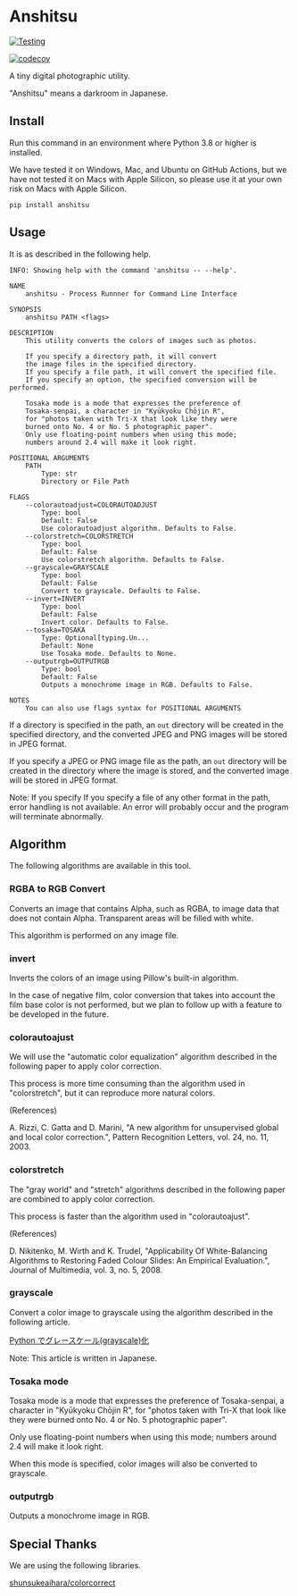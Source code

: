 # Anshitsu

[![Testing](https://github.com/huideyeren/anshitsu/actions/workflows/testing.yml/badge.svg)](https://github.com/huideyeren/anshitsu/actions/workflows/testing.yml)

[![codecov](https://codecov.io/gh/huideyeren/anshitsu/branch/main/graph/badge.svg?token=ZYRX8NBTLQ)](https://codecov.io/gh/huideyeren/anshitsu)

A tiny digital photographic utility.

"Anshitsu" means a darkroom in Japanese.

## Install

Run this command in an environment where Python 3.8 or higher is installed.

We have tested it on Windows, Mac, and Ubuntu on GitHub Actions, but we have not tested it on Macs with Apple Silicon, so please use it at your own risk on Macs with Apple Silicon.

``` shell
pip install anshitsu
```

## Usage

It is as described in the following help.

``` shell
INFO: Showing help with the command 'anshitsu -- --help'.

NAME
    anshitsu - Process Runnner for Command Line Interface

SYNOPSIS
    anshitsu PATH <flags>

DESCRIPTION
    This utility converts the colors of images such as photos.

    If you specify a directory path, it will convert
    the image files in the specified directory.
    If you specify a file path, it will convert the specified file.
    If you specify an option, the specified conversion will be performed.

    Tosaka mode is a mode that expresses the preference of
    Tosaka-senpai, a character in "Kyūkyoku Chōjin R",
    for "photos taken with Tri-X that look like they were
    burned onto No. 4 or No. 5 photographic paper".
    Only use floating-point numbers when using this mode;
    numbers around 2.4 will make it look right.

POSITIONAL ARGUMENTS
    PATH
        Type: str
        Directory or File Path

FLAGS
    --colorautoadjust=COLORAUTOADJUST
        Type: bool
        Default: False
        Use colorautoadjust algorithm. Defaults to False.
    --colorstretch=COLORSTRETCH
        Type: bool
        Default: False
        Use colorstretch algorithm. Defaults to False.
    --grayscale=GRAYSCALE
        Type: bool
        Default: False
        Convert to grayscale. Defaults to False.
    --invert=INVERT
        Type: bool
        Default: False
        Invert color. Defaults to False.
    --tosaka=TOSAKA
        Type: Optional[typing.Un...
        Default: None
        Use Tosaka mode. Defaults to None.
    --outputrgb=OUTPUTRGB
        Type: bool
        Default: False
        Outputs a monochrome image in RGB. Defaults to False.

NOTES
    You can also use flags syntax for POSITIONAL ARGUMENTS
```

If a directory is specified in the path, an `out` directory will be created in the specified directory, and the converted JPEG and PNG images will be stored in JPEG format.

If you specify a JPEG or PNG image file as the path, an `out` directory will be created in the directory where the image is stored, and the converted image will be stored in JPEG format.

Note: If you specify
If you specify a file of any other format in the path, error handling is not available. An error will probably occur and the program will terminate abnormally.

## Algorithm

The following algorithms are available in this tool.

### RGBA to RGB Convert

Converts an image that contains Alpha, such as RGBA, to image data that does not contain Alpha.
Transparent areas will be filled with white.

This algorithm is performed on any image file.

### invert

Inverts the colors of an image using Pillow's built-in algorithm.

In the case of negative film, color conversion that takes into account the film base color is not performed, but we plan to follow up with a feature to be developed in the future.

### colorautoajust

We will use the "automatic color equalization" algorithm described in the following paper to apply color correction.

This process is more time consuming than the algorithm used in "colorstretch", but it can reproduce more natural colors.

(References)

A. Rizzi, C. Gatta and D. Marini, "A new algorithm for unsupervised global and local color correction.", Pattern Recognition Letters, vol. 24, no. 11, 2003.

### colorstretch

The "gray world" and "stretch" algorithms described in the following paper are combined to apply color correction.

This process is faster than the algorithm used in "colorautoajust".

(References)

D. Nikitenko, M. Wirth and K. Trudel, "Applicability Of White-Balancing Algorithms to Restoring Faded Colour Slides: An Empirical Evaluation.", Journal of Multimedia, vol. 3, no. 5, 2008.

### grayscale

Convert a color image to grayscale using the algorithm described in the following article.

[Python でグレースケール(grayscale)化](https://qiita.com/yoya/items/dba7c40b31f832e9bc2a#pilpillow-%E3%81%A7%E3%82%B0%E3%83%AC%E3%83%BC%E3%82%B9%E3%82%B1%E3%83%BC%E3%83%AB%E5%8C%96-numpy-%E3%81%A7%E4%BD%8E%E8%BC%9D%E5%BA%A6%E5%AF%BE%E5%BF%9C)

Note: This article is written in Japanese.

### Tosaka mode

Tosaka mode is a mode that expresses the preference of Tosaka-senpai, a character in "Kyūkyoku Chōjin R", for "photos taken with Tri-X that look like they were burned onto No. 4 or No. 5 photographic paper".

Only use floating-point numbers when using this mode; numbers around 2.4 will make it look right.

When this mode is specified, color images will also be converted to grayscale.

### outputrgb

Outputs a monochrome image in RGB.

## Special Thanks

We are using the following libraries.

[shunsukeaihara/colorcorrect](https://github.com/shunsukeaihara/colorcorrect)
